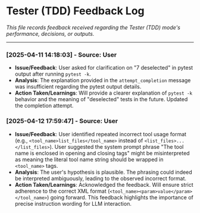 # Tester (TDD) Feedback Log

*This file records feedback received regarding the Tester (TDD) mode's performance, decisions, or outputs.*

---

<!-- Append feedback entries below -->
<!-- Format:
### [YYYY-MM-DD HH:MM:SS] - Source: [User/Mode/System]
- **Issue/Feedback**: [Description of the feedback]
- **Analysis**: [Brief analysis of the feedback]
- **Action Taken/Learnings**: [How the feedback was addressed or what was learned]
-->

### [2025-04-11 14:18:03] - Source: User
- **Issue/Feedback**: User asked for clarification on "7 deselected" in pytest output after running `pytest -k`.
- **Analysis**: The explanation provided in the `attempt_completion` message was insufficient regarding the pytest output details.
- **Action Taken/Learnings**: Will provide a clearer explanation of `pytest -k` behavior and the meaning of "deselected" tests in the future. Updated the completion attempt.

### [2025-04-12 17:59:47] - Source: User
- **Issue/Feedback**: User identified repeated incorrect tool usage format (e.g., `<tool_name>list_files</tool_name>` instead of `<list_files>...</list_files>`). User suggested the system prompt phrase "The tool name is enclosed in opening and closing tags" might be misinterpreted as meaning the literal tool name string should be wrapped in `<tool_name>` tags.
- **Analysis**: The user's hypothesis is plausible. The phrasing could indeed be interpreted ambiguously, leading to the observed incorrect format.
- **Action Taken/Learnings**: Acknowledged the feedback. Will ensure strict adherence to the correct XML format (`<tool_name><param>value</param></tool_name>`) going forward. This feedback highlights the importance of precise instruction wording for LLM interaction.